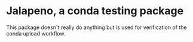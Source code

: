 # Jalapeno, a conda testing package

This package doesn't really do anything but is used for verification of the conda upload workflow.
